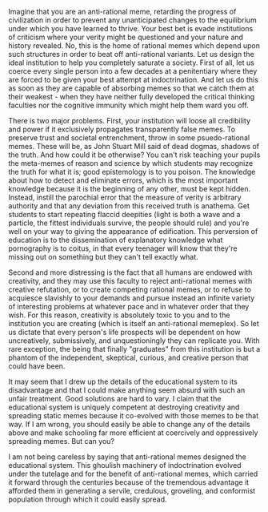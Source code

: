 Imagine that you are an anti-rational meme, retarding the progress of civilization in order to prevent any unanticipated changes to the equilibrium under which you have learned to thrive. Your best bet is evade institutions of criticism where your verity might be questioned and your nature and history revealed. No, this is the home of rational memes which depend upon such structures in order to beat off anti-rational variants. Let us design the ideal institution to help you completely saturate a society. First of all, let us coerce every single person into a few decades at a penitentiary where they are forced to be given your best attempt at indoctrination. And let us do this as soon as they are capable of absorbing memes so that we catch them at their weakest - when they have neither fully developed the critical thinking faculties nor the cognitive immunity which might help them ward you off.

There is two major problems. First, your institution will loose all credibility and power if it exclusively propagates transparently false memes. To preserve trust and societal entrenchment, throw in some psuedo-rational memes. These will be, as John Stuart Mill said of dead dogmas, shadows of the truth. And how could it be otherwise? You can't risk teaching your pupils the meta-memes of reason and science by which students may recognize the truth for what it is; good epistemology is to you poison. The knowledge about how to detect and eliminate errors, which is the most important knowledge because it is the beginning of any other, must be kept hidden. Instead, instill the parochial error that the measure of verity is arbitrary authority and that any deviation from this received truth is anathema. Get students to start repeating flaccid deepities (light is both a wave and a particle, the fittest individuals survive, the people should rule) and you're well on your way to giving the appearance of edification. This perversion of education is to the dissemination of explanatory knowledge what pornography is to coitus, in that every teenager will know that they're missing out on something but they can't tell exactly what.

Second and more distressing is the fact that all humans are endowed with creativity, and they may use this faculty to reject anti-rational memes with creative refutation, or to create competing rational memes, or to refuse to acquiesce slavishly to your demands and pursue instead an infinite variety of interesting problems at whatever pace and in whatever order that they wish. For this reason, creativity is absolutely toxic to you and to the institution you are creating (which is itself an anti-rational memeplex). So let us dictate that every person's life prospects will be dependent on how uncreatively, submissively, and unquestioningly they can replicate you. With rare exception, the being that finally "graduates" from this institution is but a phantom of the independent, skeptical, curious, and creative person that could have been.

It may seem that I drew up the details of the educational system to its disadvantage and that I could make anything seem absurd with such an unfair treatment. Good solutions are hard to vary. I claim that the educational system is uniquely competent at destroying creativity and spreading static memes because it co-evolved with those memes to be that way. If I am wrong, you should easily be able to change any of the details above and make schooling far more efficient at coercively and oppressively spreading memes. But can you?

I am not being careless by saying that anti-rational memes designed the educational system. This ghoulish machinery of indoctrination evolved under the tutelage and for the benefit of anti-rational memes, which carried it forward through the centuries because of the tremendous advantage it afforded them in generating a servile, credulous, groveling, and conformist population through which it could easily spread.
